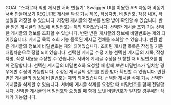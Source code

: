 GOAL
"스파르타 익명 게시판 서버 만들기"
Swagger UI를 이용한 API 자동화
비동기 서버 만들어보기
REQUIRE
게시글 작성 기능
제목, 작성자명, 비밀번호, 작성 내용, 작성일을 저장할 수 있습니다.
저장된 게시글의 정보를 반환 받아 확인할 수 있습니다.
반환 받은 게시글의 정보에 비밀번호는 제외 되어있습니다.
선택한 게시글 조회 기능
선택한 게시글의 정보를 조회할 수 있습니다.
반환 받은 게시글의 정보에 비밀번호는 제외 되어있습니다.
게시글 목록 조회 기능
등록된 게시글 전체를 조회할 수 있습니다.
반환 받은 게시글의 정보에 비밀번호는 제외 되어있습니다.
조회된 게시글 목록은 작성일 기준 내림차순으로 정렬 되어있습니다.
선택한 게시글 수정 기능
선택한 게시글의 제목, 작성자명, 작성 내용을 수정할 수 있습니다.
서버에 게시글 수정을 요청할 때 비밀번호를 함께 전달합니다.
선택한 게시글의 비밀번호와 요청할 때 함께 보낸 비밀번호가 일치할 경우에만 수정이 가능합니다.
수정된 게시글의 정보를 반환 받아 확인할 수 있습니다.
반환 받은 게시글의 정보에 비밀번호는 제외 되어있습니다.
선택한 게시글 삭제 기능
선택한 게시글을 삭제할 수 있습니다.
서버에 게시글 삭제를 요청할 때 비밀번호를 함께 전달합니다.
선택한 게시글의 비밀번호와 요청할 때 함께 보낸 비밀번호가 일치할 경우에만 삭제가 가능합니다.
